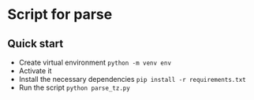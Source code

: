 # Script for parse

## Quick start
* Create virtual environment `python -m venv env`
* Activate it
* Install the necessary dependencies `pip install -r requirements.txt`
* Run the script `python parse_tz.py`